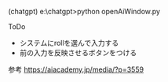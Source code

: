 (chatgpt) e:\chatgpt>python openAiWindow.py

ToDo
- システムにrollを選んで入力する
- 前の入力を反映させるボタンをつける

参考
https://aiacademy.jp/media/?p=3559
